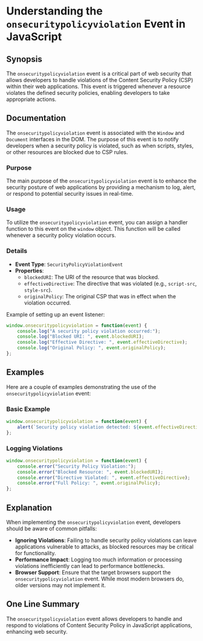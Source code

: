 <!--
Meta Description: # Understanding the `onsecuritypolicyviolation` Event in JavaScript ## Synopsis The `onsecuritypolicyviolation` event is a critical part of web securi...
Meta Keywords: event, security, onsecuritypolicyviolation, policy, console
-->

# Understanding the `onsecuritypolicyviolation` Event in JavaScript

## Synopsis
The `onsecuritypolicyviolation` event is a critical part of web security that allows developers to handle violations of the Content Security Policy (CSP) within their web applications. This event is triggered whenever a resource violates the defined security policies, enabling developers to take appropriate actions.

## Documentation
The `onsecuritypolicyviolation` event is associated with the `Window` and `Document` interfaces in the DOM. The purpose of this event is to notify developers when a security policy is violated, such as when scripts, styles, or other resources are blocked due to CSP rules.

### Purpose
The main purpose of the `onsecuritypolicyviolation` event is to enhance the security posture of web applications by providing a mechanism to log, alert, or respond to potential security issues in real-time.

### Usage
To utilize the `onsecuritypolicyviolation` event, you can assign a handler function to this event on the `window` object. This function will be called whenever a security policy violation occurs. 

### Details
- **Event Type**: `SecurityPolicyViolationEvent`
- **Properties**:
  - `blockedURI`: The URI of the resource that was blocked.
  - `effectiveDirective`: The directive that was violated (e.g., `script-src`, `style-src`).
  - `originalPolicy`: The original CSP that was in effect when the violation occurred.

Example of setting up an event listener:

```javascript
window.onsecuritypolicyviolation = function(event) {
    console.log("A security policy violation occurred:");
    console.log("Blocked URI: ", event.blockedURI);
    console.log("Effective Directive: ", event.effectiveDirective);
    console.log("Original Policy: ", event.originalPolicy);
};
```

## Examples
Here are a couple of examples demonstrating the use of the `onsecuritypolicyviolation` event:

### Basic Example
```javascript
window.onsecuritypolicyviolation = function(event) {
    alert(`Security policy violation detected: ${event.effectiveDirective} for ${event.blockedURI}`);
};
```

### Logging Violations
```javascript
window.onsecuritypolicyviolation = function(event) {
    console.error("Security Policy Violation:");
    console.error("Blocked Resource: ", event.blockedURI);
    console.error("Directive Violated: ", event.effectiveDirective);
    console.error("Full Policy: ", event.originalPolicy);
};
```

## Explanation
When implementing the `onsecuritypolicyviolation` event, developers should be aware of common pitfalls:

- **Ignoring Violations**: Failing to handle security policy violations can leave applications vulnerable to attacks, as blocked resources may be critical for functionality.
- **Performance Impact**: Logging too much information or processing violations inefficiently can lead to performance bottlenecks.
- **Browser Support**: Ensure that the target browsers support the `onsecuritypolicyviolation` event. While most modern browsers do, older versions may not implement it.

## One Line Summary
The `onsecuritypolicyviolation` event allows developers to handle and respond to violations of Content Security Policy in JavaScript applications, enhancing web security.